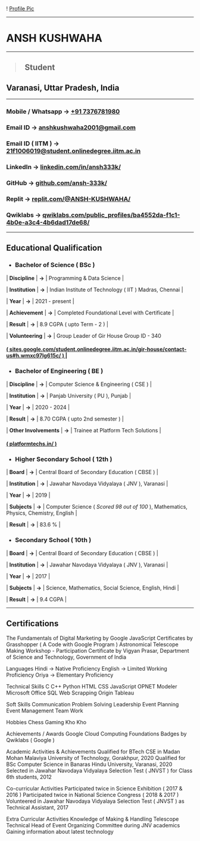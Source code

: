 ! [ Profile Pic ]( Pic.jpg " Profile Pic " )

---
# ANSH KUSHWAHA
---
> ## &nbsp; Student

## Varanasi, Uttar Pradesh, India
---
### Mobile / Whatsapp -> [ +91 7376781980 ]( https://wa.me/+917376781980/ )
### Email ID -> [ anshkushwaha2001@gmail.com ]( https://mailto:anshkushwaha2001@gmail.com )
### Email ID ( IITM ) -> [ 21f1006019@student.onlinedegree.iitm.ac.in ]( https://mailto:21f1006019@student.onlinedegree.iitm.ac.in )
### LinkedIn -> [ linkedin.com/in/ansh333k/ ]( https://www.linkedin.com/in/ansh333k/ )
### GitHub -> [ github.com/ansh-333k/ ]( https://www.github.com/ansh-333k/ )
### Replit -> [ replit.com/@ANSH-KUSHWAHA/ ]( https://www.replit.com/@ANSH-KUSHWAHA/ )
### Qwiklabs -> [ qwiklabs.com/public_profiles/ba4552da-f1c1-4b0e-a3c4-4b6dad17de68/ ]( https://www.qwiklabs.com/public_profiles/ba4552da-f1c1-4b0e-a3c4-4b6dad17de68/ )
---
## Educational Qualification

- ### Bachelor of Science ( BSc )

| **Discipline** | **->** | Programming & Data Science |

| **Institution** | **->** | Indian Institute of Technology ( IIT ) Madras, Chennai |

| **Year** | **->** | 2021 - present |

| **Achievement** | **->** |	Completed Foundational Level with Certificate |

| **Result** | **->** | 8.9 CGPA ( upto Term - 2 ) |

| **Volunteering** | **->** | Group Leader of Gir House Group ID - 340

#### [ ( sites.google.com/student.onlinedegree.iitm.ac.in/gir-house/contact-us#h.wmxc97lg615c/ ) ]( https://www.sites.google.com/student.onlinedegree.iitm.ac.in/gir-house/contact-us#h.wmxc97lg615c/ ) |

- ### Bachelor of Engineering ( BE )

| **Discipline** | **->** | Computer Science & Engineering ( CSE ) |

| **Institution** | **->** | Panjab University ( PU ), Punjab |

| **Year** | **->** | 2020 - 2024 |

| **Result** | **->** | 8.70 CGPA ( upto 2nd semester ) |

| **Other Involvements** | **->** | Trainee at Platform Tech Solutions |

#### [ ( platformtechs.in/ ) ]( https://www.platformtechs.in/ )

- ### Higher Secondary School ( 12th )

| **Board** | **->** | Central Board of Secondary Education ( CBSE ) |

| **Institution** | **->** | Jawahar Navodaya Vidyalaya ( JNV ), Varanasi |

| **Year** | **->** | 2019 |

| **Subjects** | **->** | Computer Science ( _Scored 98 out of 100_ ), Mathematics, Physics, Chemistry, English |

| **Result** | **->** | 83.6 % |

- ### Secondary School ( 10th )

| **Board** | **->** | Central Board of Secondary Education ( CBSE ) |

| **Institution** | **->** | Jawahar Navodaya Vidyalaya ( JNV ), Varanasi |

| **Year** | **->** | 2017 |

| **Subjects** | **->** | Science, Mathematics, Social Science, English, Hindi |

| **Result** | **->** | 9.4 CGPA |

---
## Certifications

The Fundamentals of Digital Marketing by Google
JavaScript Certificates by Grasshopper ( A Code with Google Program )
Astronomical Telescope Making Workshop - Participation Certificate by Vigyan Prasar, Department of Science and Technology, Government of India

Languages
Hindi 	-> 	Native Proficiency
English 	-> 	Limited Working Proficiency
Oriya 	-> 	Elementary Proficiency

Technical Skills
C						C++						Python
HTML						CSS						JavaScript
OPNET Modeler				Microsoft Office				SQL
Web Scrapping				Origin						Tableau

Soft Skills
Communication				Problem Solving				Leadership
Event Planning				Event Management				Team Work

Hobbies
Chess						Gaming					Kho Kho

Achievements / Awards
Google Cloud Computing Foundations Badges by Qwiklabs ( Google )

Academic Activities & Achievements
Qualified for BTech CSE in Madan Mohan Malaviya University of Technology, Gorakhpur, 2020
Qualified for BSc Computer Science in Banaras Hindu University, Varanasi, 2020
Selected in Jawahar Navodaya Vidyalaya Selection Test ( JNVST ) for Class 6th students, 2012

Co-curricular Activities
Participated twice in Science Exhibition ( 2017 & 2016 )
Participated twice in National Science Congress ( 2018 & 2017 )
Volunteered in Jawahar Navodaya Vidyalaya Selection Test ( JNVST ) as Technical Assistant, 2017

Extra Curricular Activities
Knowledge of Making & Handling Telescope
Technical Head of Event Organizing Committee during JNV academics
Gaining information about latest technology
